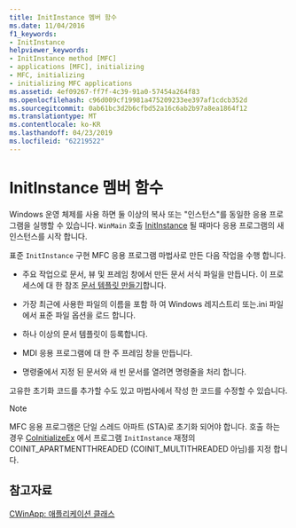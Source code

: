 ```yaml
---
title: InitInstance 멤버 함수
ms.date: 11/04/2016
f1_keywords:
- InitInstance
helpviewer_keywords:
- InitInstance method [MFC]
- applications [MFC], initializing
- MFC, initializing
- initializing MFC applications
ms.assetid: 4ef09267-ff7f-4c39-91a0-57454a264f83
ms.openlocfilehash: c96d009cf19981a475209233ee397af1cdcb352d
ms.sourcegitcommit: 0ab61bc3d2b6cfbd52a16c6ab2b97a8ea1864f12
ms.translationtype: MT
ms.contentlocale: ko-KR
ms.lasthandoff: 04/23/2019
ms.locfileid: "62219522"
---
```

# <a name="initinstance-member-function"></a>InitInstance 멤버 함수

Windows 운영 체제를 사용 하면 둘 이상의 복사 또는 "인스턴스"를 동일한 응용 프로그램을 실행할 수 있습니다. `WinMain` 호출 [InitInstance](../mfc/reference/cwinapp-class.md#initinstance) 될 때마다 응용 프로그램의 새 인스턴스를 시작 합니다.

표준 `InitInstance` 구현 MFC 응용 프로그램 마법사로 만든 다음 작업을 수행 합니다.

- 주요 작업으로 문서, 뷰 및 프레임 창에서 만든 문서 서식 파일을 만듭니다. 이 프로세스에 대 한 참조 [문서 템플릿 만들기](../mfc/document-template-creation.md)합니다.

- 가장 최근에 사용한 파일의 이름을 포함 하 여 Windows 레지스트리 또는.ini 파일에서 표준 파일 옵션을 로드 합니다.

- 하나 이상의 문서 템플릿이 등록합니다.

- MDI 응용 프로그램에 대 한 주 프레임 창을 만듭니다.

- 명령줄에서 지정 된 문서와 새 빈 문서를 열려면 명령줄을 처리 합니다.

고유한 초기화 코드를 추가할 수도 있고 마법사에서 작성 한 코드를 수정할 수 있습니다.

> [!NOTE]
>  MFC 응용 프로그램은 단일 스레드 아파트 (STA)로 초기화 되어야 합니다. 호출 하는 경우 [CoInitializeEx](/windows/desktop/api/combaseapi/nf-combaseapi-coinitializeex) 에서 프로그램 `InitInstance` 재정의 COINIT_APARTMENTTHREADED (COINIT_MULTITHREADED 아님)를 지정 합니다.

## <a name="see-also"></a>참고자료

[CWinApp: 애플리케이션 클래스](../mfc/cwinapp-the-application-class.md)
